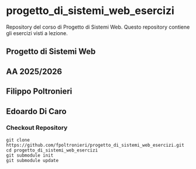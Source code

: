 # progetto_di_sistemi_web_esercizi

Repository del corso di Progetto di Sistemi Web. Questo repository contiene gli esercizi visti a lezione.

## Progetto di Sistemi Web

## AA 2025/2026

## Filippo Poltronieri

## Edoardo Di Caro

### Checkout Repository

```
git clone https://github.com/fpoltronieri/progetto_di_sistemi_web_esercizi.git
cd progetto_di_sistemi_web_esercizi
git submodule init 
git submodule update
```
